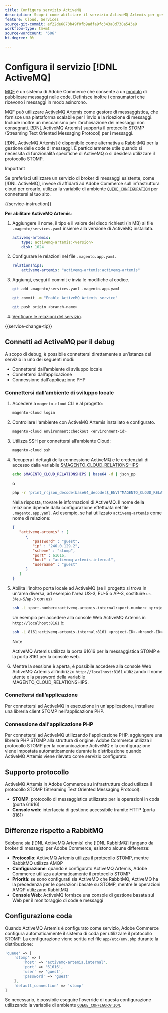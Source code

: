 ```yaml
---
title: Configura servizio ActiveMQ
description: Scopri come abilitare il servizio ActiveMQ Artemis per gestire le code di messaggi per Adobe Commerce sull’infrastruttura cloud.
feature: Cloud, Services
source-git-commit: ef22de6873b49f0fb9adfa9fc343a8d738a543e9
workflow-type: tm+mt
source-wordcount: '606'
ht-degree: 0%

---
```


# Configura il servizio [!DNL ActiveMQ]

[MQF](https://experienceleague.adobe.com/docs/commerce-operations/configuration-guide/message-queues/message-queue-framework.html) è un sistema di Adobe Commerce che consente a un [modulo](https://experienceleague.adobe.com/en/docs/commerce-operations/implementation-playbook/glossary#module) di pubblicare messaggi nelle code. Definisce inoltre i consumatori che ricevono i messaggi in modo asincrono.

MQF può utilizzare [ActiveMQ Artemis](https://activemq.apache.org/components/artemis/) come gestore di messaggistica, che fornisce una piattaforma scalabile per l&#39;invio e la ricezione di messaggi. Include inoltre un meccanismo per l’archiviazione dei messaggi non consegnati. [!DNL ActiveMQ Artemis] supporta il protocollo STOMP (Streaming Text Oriented Messaging Protocol) per i messaggi.

[!DNL ActiveMQ Artemis] è disponibile come alternativa a RabbitMQ per la gestione delle code di messaggi. È particolarmente utile quando si necessita di funzionalità specifiche di ActiveMQ o si desidera utilizzare il protocollo STOMP.

>[!IMPORTANT]
>
>Se preferisci utilizzare un servizio di broker di messaggi esistente, come [!DNL ActiveMQ], invece di affidarti ad Adobe Commerce sull&#39;infrastruttura cloud per crearlo, utilizza la variabile di ambiente [`QUEUE_CONFIGURATION`](../environment/variables-deploy.md#queue_configuration) per connettersi al tuo sito.

{{service-instruction}}

**Per abilitare ActiveMQ Artemis**:

1. Aggiungere il nome, il tipo e il valore del disco richiesti (in MB) al file `.magento/services.yaml` insieme alla versione di ActiveMQ installata.

   ```yaml
   activemq-artemis:
       type: activemq-artemis:<version>
       disk: 1024
   ```

1. Configurare le relazioni nel file `.magento.app.yaml`.

   ```yaml
   relationships:
       activemq-artemis: "activemq-artemis:activemq-artemis"
   ```

1. Aggiungi, esegui il commit e invia le modifiche al codice.

   ```bash
   git add .magento/services.yaml .magento.app.yaml
   ```

   ```bash
   git commit -m "Enable ActiveMQ Artemis service"
   ```

   ```bash
   git push origin <branch-name>
   ```

1. [Verificare le relazioni del servizio](services-yaml.md#service-relationships).

{{service-change-tip}}

## Connetti ad ActiveMQ per il debug

A scopo di debug, è possibile connettersi direttamente a un’istanza del servizio in uno dei seguenti modi:

- Connettersi dall’ambiente di sviluppo locale
- Connettersi dall’applicazione
- Connessione dall&#39;applicazione PHP

### Connettersi dall’ambiente di sviluppo locale

1. Accedere a `magento-cloud` CLI e al progetto:

   ```bash
   magento-cloud login
   ```

1. Controllare l&#39;ambiente con ActiveMQ Artemis installato e configurato.

   ```bash
   magento-cloud environment:checkout <environment-id>
   ```

1. Utilizza SSH per connettersi all’ambiente Cloud:

   ```bash
   magento-cloud ssh
   ```

1. Recupera i dettagli della connessione ActiveMQ e le credenziali di accesso dalla variabile [$MAGENTO_CLOUD_RELATIONSHIPS](../application/properties.md#relationships):

   ```bash
   echo $MAGENTO_CLOUD_RELATIONSHIPS | base64 -d | json_pp
   ```

   o

   ```bash
   php -r 'print_r(json_decode(base64_decode($_ENV["MAGENTO_CLOUD_RELATIONSHIPS"])));'
   ```

   Nella risposta, trovare le informazioni di ActiveMQ. Il nome della relazione dipende dalla configurazione effettuata nel file `.magento.app.yaml`. Ad esempio, se hai utilizzato `activemq-artemis` come nome di relazione:

   ```json
   {
      "activemq-artemis" : [
         {
            "password" : "guest",
            "ip" : "246.0.129.2",
            "scheme" : "stomp",
            "port" : 61616,
            "host" : "activemq-artemis.internal",
            "username" : "guest"
         }
      ]
   }
   ```

1. Abilita l&#39;inoltro porta locale ad ActiveMQ (se il progetto si trova in un&#39;area diversa, ad esempio l&#39;area US-3, EU-5 o AP-3, sostituire ``us-3``/``eu-5``/``ap-3`` con ``us``)

   ```bash
   ssh -L <port-number>:activemq-artemis.internal:<port-number> <project-ID>-<branch-ID>@ssh.us.magentosite.cloud
   ```

   Un esempio per accedere alla console Web ActiveMQ Artemis in `http://localhost:8161` è:

   ```bash
   ssh -L 8161:activemq-artemis.internal:8161 <project-ID>-<branch-ID>@ssh.us.magentosite.cloud
   ```

   >[!NOTE]
   >
   >ActiveMQ Artemis utilizza la porta 61616 per la messaggistica STOMP e la porta 8161 per la console web.

1. Mentre la sessione è aperta, è possibile accedere alla console Web ActiveMQ Artemis all&#39;indirizzo `http://localhost:8161` utilizzando il nome utente e la password della variabile MAGENTO_CLOUD_RELATIONSHIPS.

### Connettersi dall’applicazione

Per connettersi ad ActiveMQ in esecuzione in un&#39;applicazione, installare una libreria client STOMP nell&#39;applicazione PHP.

### Connessione dall&#39;applicazione PHP

Per connettersi ad ActiveMQ utilizzando l&#39;applicazione PHP, aggiungere una libreria PHP STOMP alla struttura di origine. Adobe Commerce utilizza il protocollo STOMP per la comunicazione ActiveMQ e la configurazione viene impostata automaticamente durante la distribuzione quando ActiveMQ Artemis viene rilevato come servizio configurato.

## Supporto protocollo

ActiveMQ Artemis in Adobe Commerce su infrastrutture cloud utilizza il protocollo STOMP (Streaming Text Oriented Messaging Protocol):

- **STOMP**: protocollo di messaggistica utilizzato per le operazioni in coda (porta 61616)
- **Console web**: interfaccia di gestione accessibile tramite HTTP (porta 8161)

## Differenze rispetto a RabbitMQ

Sebbene sia [!DNL ActiveMQ Artemis] che [!DNL RabbitMQ] fungano da broker di messaggi per Adobe Commerce, esistono alcune differenze:

- **Protocollo**: ActiveMQ Artemis utilizza il protocollo STOMP, mentre RabbitMQ utilizza AMQP
- **Configurazione**: quando è configurato ActiveMQ Artemis, Adobe Commerce utilizza automaticamente il protocollo STOMP
- **Priorità**: se sono configurati sia ActiveMQ che RabbitMQ, ActiveMQ ha la precedenza per le operazioni basate su STOMP, mentre le operazioni AMQP utilizzano RabbitMQ
- **Console Web**: ActiveMQ fornisce una console di gestione basata sul Web per il monitoraggio di code e messaggi

## Configurazione coda

Quando ActiveMQ Artemis è configurato come servizio, Adobe Commerce configura automaticamente il sistema di coda per utilizzare il protocollo STOMP. La configurazione viene scritta nel file `app/etc/env.php` durante la distribuzione:

```php
'queue' => [
    'stomp' => [
        'host' => 'activemq-artemis.internal',
        'port' => '61616',
        'user' => 'guest',
        'password' => 'guest'
    ],
    'default_connection' => 'stomp'
]
```

Se necessario, è possibile eseguire l&#39;override di questa configurazione utilizzando la variabile di ambiente [`QUEUE_CONFIGURATION`](../environment/variables-deploy.md#queue_configuration).

